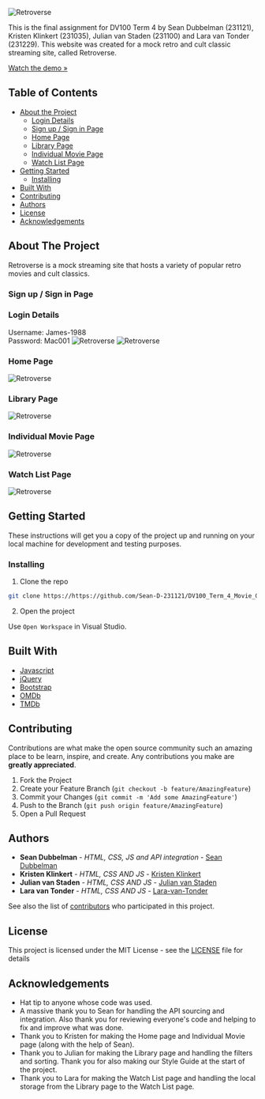 ![Retroverse](/assets/retroverseLogo.png)

This is the final assignment for DV100 Term 4 by Sean Dubbelman (231121), Kristen Klinkert (231035), Julian van Staden (231100) and Lara van Tonder (231229). This website was created for a mock retro and cult classic streaming site, called Retroverse.

[Watch the demo »](https://drive.google.com/file/d/11B27wbcyVC4IgcXuCLKxMS5TRaO4rHGO/view?usp=sharing)

## Table of Contents

* [About the Project](#about-the-project)
   * [Login Details](#login_details)
   * [Sign up / Sign in Page](#sign-up-sign-in)
   * [Home Page](#home)
   * [Library Page](#library)
   * [Individual Movie Page](#individual-movie-page)
   * [Watch List Page](#watch-list)
* [Getting Started](#getting-started)
   * [Installing](#installing)
* [Built With](#built-with)
* [Contributing](#contributing)
* [Authors](#authors)
* [License](#license)
* [Acknowledgements](#acknowledgements)

## About The Project

Retroverse is a mock streaming site that hosts a variety of popular retro movies and cult classics. 

### Sign up / Sign in Page
### Login Details 
Username: James-1988
<br>
Password: Mac001
![Retroverse](/assets/screenshots/sign_up.png)
![Retroverse](/assets/screenshots/sign_in.png)

### Home Page

![Retroverse](/assets/screenshots/home_page.png)

### Library Page

![Retroverse](/assets/screenshots/library_page.png)

### Individual Movie Page

![Retroverse](/assets/screenshots/individual_movie_page.png)

### Watch List Page

![Retroverse](/assets/screenshots/watch_list_page.png)

## Getting Started

These instructions will get you a copy of the project up and running on your local machine for development and testing purposes.

### Installing

1. Clone the repo
```sh
git clone https://https://github.com/Sean-D-231121/DV100_Term_4_Movie_Group_Project
```
2. Open the project

Use `Open Workspace` in Visual Studio.

## Built With

* [Javascript](https://developer.mozilla.org/en-US/docs/Web/JavaScript)
* [jQuery](https://jquery.com/)
* [Bootstrap](https://getbootstrap.com/)
* [OMDb](https://https://www.omdbapi.com/)
* [TMDb](https://https://www.themoviedb.org/)

## Contributing

Contributions are what make the open source community such an amazing place to be learn, inspire, and create. Any contributions you make are **greatly appreciated**.

1. Fork the Project
2. Create your Feature Branch (`git checkout -b feature/AmazingFeature`)
3. Commit your Changes (`git commit -m 'Add some AmazingFeature'`)
4. Push to the Branch (`git push origin feature/AmazingFeature`)
5. Open a Pull Request

## Authors

* **Sean Dubbelman** - *HTML, CSS, JS and API integration* - [Sean Dubbelman](https://github.com/Sean-D-231121)
* **Kristen Klinkert** - *HTML, CSS AND JS* - [Kristen Klinkert](https://github.com/Kristen-Klinkert)
* **Julian van Staden** - *HTML, CSS AND JS* - [Julian van Staden](https://github.com/julianvanstaden)
* **Lara van Tonder** - *HTML, CSS AND JS* - [Lara-van-Tonder](https://github.com/Lara-van-Tonder)

See also the list of [contributors](https://github.com/Sean-D-231121/DV100_Term_4_Movie_Group_Project/graphs/contributors) who participated in this project.

## License

This project is licensed under the MIT License - see the [LICENSE](/LICENSE) file for details

## Acknowledgements

* Hat tip to anyone whose code was used.
* A massive thank you to Sean for handling the API sourcing and integration. Also thank you for reviewing everyone's code and helping to fix and improve what was done.
* Thank you to Kristen for making the Home page and Individual Movie page (along with the help of Sean). 
* Thank you to Julian for making the Library page and handling the filters and sorting. Thank you for also making our Style Guide at the start of the project.
* Thank you to Lara for making the Watch List page and handling the local storage from the Library page to the Watch List page.
